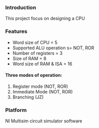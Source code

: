 ### Introduction
This project focus on designing a CPU
### Features
- Word size of CPU = 5
- Supported ALU operation s= NOT, ROR
- Number of registers = 3
- Size of RAM = 8
- Word size of RAM & ISA = 16
#### Three modes of operation:
1. Register mode (NOT, ROR)
2. Immediate Mode (NOT, ROR)
3. Branching (JZ)
### Platform
NI Multisim circuit simulator software
